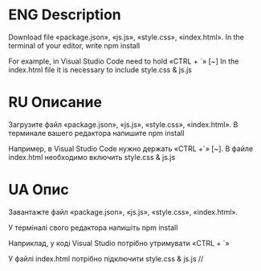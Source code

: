 
# ENG Description

Download file «package.json», «js.js», «style.css», «index.html».
In the terminal of your editor, write npm install

For example, in Visual Studio Code need to hold «CTRL + `» [~]
In the index.html file it is necessary to include style.css & js.js

# RU Описание

Загрузите файл «package.json», «js.js», «style.css», «index.html». В терминале вашего редактора напишите npm install

Например, в Visual Studio Code нужно держать «CTRL +`» [~]. В файле index.html необходимо включить style.css & js.js

# UA Опис

Завантажте файл «package.json», «js.js», «style.css», «index.html». 

У терміналі свого редактора напишіть npm install

Наприклад, у коді Visual Studio потрібно утримувати «CTRL + `» 

У файлі index.html потрібно підключити style.css & js.js
//
